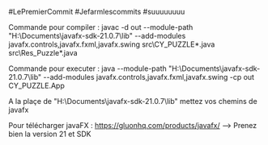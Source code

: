 

#LePremierCommit #Jefarmlescommits #suuuuuuuu


Commande pour compiler : javac -d out --module-path "H:\Documents\javafx-sdk-21.0.7\lib" --add-modules javafx.controls,javafx.fxml,javafx.swing src\CY_PUZZLE\*.java src\Res_Puzzle\*.java




Commande pour executer : java --module-path "H:\Documents\javafx-sdk-21.0.7\lib" --add-modules javafx.controls,javafx.fxml,javafx.swing -cp out CY_PUZZLE.App




A la plaçe de "H:\Documents\javafx-sdk-21.0.7\lib"  mettez vos chemins de javafx 


Pour télécharger javaFX : https://gluonhq.com/products/javafx/ --> Prenez bien la version 21 et SDK 
